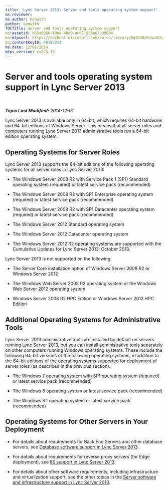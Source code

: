 ```yaml
---
title: 'Lync Server 2013: Server and tools operating system support'
ms.reviewer: 
ms.author: kenwith
author: kenwith
TOCTitle: Server and tools operating system support
ms:assetid: b65a0956-f90d-48d0-ac61-558e67339084
ms:mtpsurl: https://technet.microsoft.com/en-us/library/Gg412883(v=OCS.15)
ms:contentKeyID: 48185214
ms.date: 12/02/2014
mtps_version: v=OCS.15
---
```


<div data-xmlns="http://www.w3.org/1999/xhtml">

<div class="topic" data-xmlns="http://www.w3.org/1999/xhtml" data-msxsl="urn:schemas-microsoft-com:xslt" data-cs="http://msdn.microsoft.com/en-us/">

<div data-asp="http://msdn2.microsoft.com/asp">

# Server and tools operating system support in Lync Server 2013

</div>

<div id="mainSection">

<div id="mainBody">

<span> </span>

_**Topic Last Modified:** 2014-12-01_

Lync Server 2013 is available only in 64-bit, which requires 64-bit hardware and 64-bit editions of Windows Server. This means that all server roles and computers running Lync Server 2013 administrative tools run a 64-bit edition operating system.

<div>

## Operating Systems for Server Roles

Lync Server 2013 supports the 64-bit editions of the following operating systems for all server roles in Lync Server 2013:

  - The Windows Server 2008 R2 with Service Pack 1 (SP1) Standard operating system (required) or latest service pack (recommended)

  - The Windows Server 2008 R2 with SP1 Enterprise operating system (required) or latest service pack (recommended)

  - The Windows Server 2008 R2 with SP1 Datacenter operating system (required) or latest service pack (recommended)

  - The Windows Server 2012 Standard operating system

  - The Windows Server 2012 Datacenter operating system

  - The Windows Server 2012 R2 operating systems are supported with the Cumulative Updates for Lync Server 2013: October 2013.

Lync Server 2013 is not supported on the following:

  - The Server Core installation option of Windows Server 2008 R2 or Windows Server 2012

  - The Windows Web Server 2008 R2 operating system or the Windows Web Server 2012 operating system

  - Windows Server 2008 R2 HPC Edition or Windows Server 2012 HPC Edition

</div>

<div>

## Additional Operating Systems for Administrative Tools

Lync Server 2013 administrative tools are installed by default on servers running Lync Server 2013, but you can install administrative tools separately on other computers running Windows operating systems. These include the following 64-bit versions of the following operating systems, in addition to the 64-bit editions of the operating systems supported for deployment of server roles (as described in the previous section).

  - The Windows 7 operating system with SP1 operating system (required) or latest service pack (recommended)

  - The Windows 8 operating system or latest service pack (recommended)

  - The Windows 8.1 operating system or latest service pack (recommended)

</div>

<div>

## Operating Systems for Other Servers in Your Deployment

  - For details about requirements for Back End Servers and other database servers, see [Database software support in Lync Server 2013](lync-server-2013-database-software-support.md).

  - For details about requirements for reverse proxy servers (for Edge deployment), see [IIS support in Lync Server 2013](lync-server-2013-iis-support.md).

  - For details about other software requirements, including infrastructure and virtualization support, see the other topics in the [Server software and infrastructure support in Lync Server 2013](lync-server-2013-server-software-and-infrastructure-support.md).

</div>

</div>

<span> </span>

</div>

</div>

</div>

